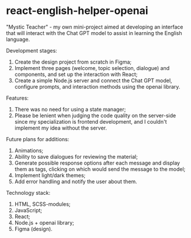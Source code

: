 # react-english-helper-openai

"Mystic Teacher" - my own mini-project aimed at developing an interface that will interact with the Chat GPT model to assist in learning the English language.

Development stages:

1. Create the design project from scratch in Figma;
2. Implement three pages (welcome, topic selection, dialogue) and components, and set up the interaction with React;
3. Create a simple Node.js server and connect the Chat GPT model, configure prompts, and interaction methods using the openai library.

Features:
1. There was no need for using a state manager;
2. Please be lenient when judging the code quality on the server-side since my specialization is frontend development, and I couldn't implement my idea without the server.

Future plans for additions:
1. Animations;
2. Ability to save dialogues for reviewing the material;
3. Generate possible response options after each message and display them as tags, clicking on which would send the message to the model;
4. Implement light/dark themes;
5. Add error handling and notify the user about them.

Technology stack:
1. HTML, SCSS-modules;
2. JavaScript;
3. React;
4. Node.js + openai library;
5. Figma (design).
